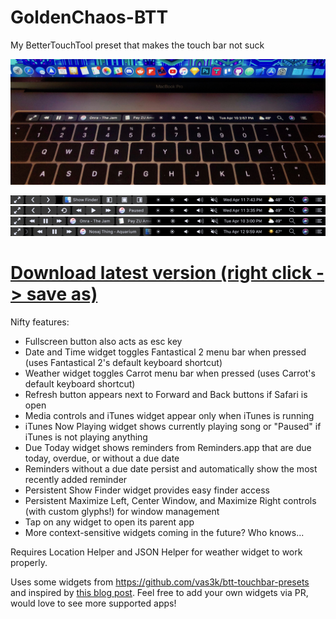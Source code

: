 # GoldenChaos-BTT
My BetterTouchTool preset that makes the touch bar not suck

![Photo](https://github.com/GoldenChaos/GoldenChaos-BTT/blob/master/Cool%20Photo.jpg?raw=true)

![Screenshot](https://github.com/GoldenChaos/GoldenChaos-BTT/blob/master/Screenshot%208.png?raw=true)
![Screenshot](https://github.com/GoldenChaos/GoldenChaos-BTT/blob/master/Screenshot%205.png?raw=true)
![Screenshot](https://github.com/GoldenChaos/GoldenChaos-BTT/blob/master/Screenshot%201.png?raw=true)
![Screenshot](https://github.com/GoldenChaos/GoldenChaos-BTT/blob/master/Screenshot%209.png?raw=true)

# [Download latest version (right click -> save as)](https://raw.githubusercontent.com/GoldenChaos/GoldenChaos-BTT/master/goldenchaos-btt.json)

Nifty features:

- Fullscreen button also acts as esc key
- Date and Time widget toggles Fantastical 2 menu bar when pressed (uses Fantastical 2's default keyboard shortcut)
- Weather widget toggles Carrot menu bar when pressed (uses Carrot's default keyboard shortcut)
- Refresh button appears next to Forward and Back buttons if Safari is open
- Media controls and iTunes widget appear only when iTunes is running
- iTunes Now Playing widget shows currently playing song or "Paused" if iTunes is not playing anything
- Due Today widget shows reminders from Reminders.app that are due today, overdue, or without a due date
- Reminders without a due date persist and automatically show the most recently added reminder
- Persistent Show Finder widget provides easy finder access
- Persistent Maximize Left, Center Window, and Maximize Right controls (with custom glyphs!) for window management
- Tap on any widget to open its parent app
- More context-sensitive widgets coming in the future? Who knows...

Requires Location Helper and JSON Helper for weather widget to work properly.

Uses some widgets from https://github.com/vas3k/btt-touchbar-presets and inspired by [this blog post](http://vas3k.com/blog/touchbar/). Feel free to add your own widgets via PR, would love to see more supported apps!

